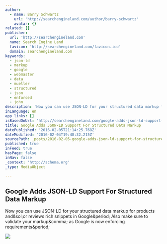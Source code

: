 ```yaml
---
author:
  - name: Barry Schwartz
    url: 'http://searchengineland.com/author/barry-schwartz'
    avatar: {}
related: []
publisher:
  url: 'http://searchengineland.com'
  name: Search Engine Land
  favicon: 'http://searchengineland.com/favicon.ico'
  domain: searchengineland.com
keywords:
  - json-ld
  - markup
  - google
  - webmaster
  - data
  - mueller
  - structured
  - json
  - enforced
  - john
description: 'Now you can use JSON-LD for your structured data markup for products and/or reviews rich snippets in Google. Also make sure to validate your markup, as Google is now enforcing requirements.'
inLanguage: en
app_links: []
isBasedOnUrl: 'http://searchengineland.com/google-adds-json-ld-support-for-structured-data-markup-241777'
title: Google Adds JSON-LD Support For Structured Data Markup
datePublished: '2016-02-05T21:14:25.768Z'
dateModified: '2016-02-04T19:48:32.215Z'
sourcePath: _posts/2016-02-05-google-adds-json-ld-support-for-structured-data-markup.md
published: true
inFeed: true
hasPage: false
inNav: false
_context: 'http://schema.org'
_type: MediaObject

---
```

<article style=""><h1>Google Adds JSON-LD Support For Structured Data Markup</h1><p>Now you can use JSON-LD for your structured data markup for products and&amp;sol;or reviews rich snippets in Google&amp;period; Also make sure to validate your markup&amp;comma; as Google is now enforcing requirements&amp;period;</p><img src="http://searchengineland.com/figz/wp-content/seloads/2015/10/google-brain-data1-fade-ss-1920.jpg" /></article>